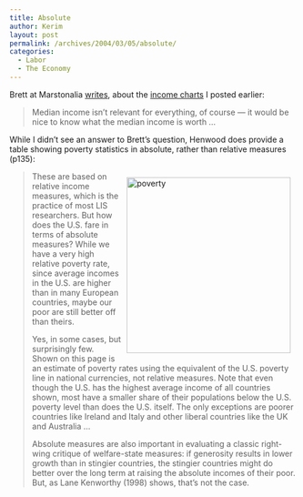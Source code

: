 ```yaml
---
title: Absolute
author: Kerim
layout: post
permalink: /archives/2004/03/05/absolute/
categories:
  - Labor
  - The Economy
---
```

Brett at Marstonalia <a href="http://marston.blogspot.com/#107850609020824552" onclick="_gaq.push(['_trackEvent', 'outbound-article', 'http://marston.blogspot.com/#107850609020824552', 'writes']);" >writes</a>, about the <a href="http://test.oxus.net/archives/000433.html" onclick="_gaq.push(['_trackEvent', 'outbound-article', 'http://test.oxus.net/archives/000433.html', 'income charts']);" >income charts</a> I posted earlier:

> Median income isn&#8217;t relevant for everything, of course &#8212; it would be nice to know what the median income is worth &#8230;

While I didn&#8217;t see an answer to Brett&#8217;s question, Henwood does provide a table showing poverty statistics in absolute, rather than relative measures (p135):

<img src="http://test.oxus.net/images/poverty.jpg" height="309" width="288" align="right" hspace="10" vspace="10" alt="poverty" />  


> These are based on relative income measures, which is the practice of most LIS researchers. But how does the U.S. fare in terms of absolute measures? While we have a very high relative poverty rate, since average incomes in the U.S. are higher than in many European countries, maybe our poor are still better off than theirs. 
> 
> Yes, in some cases, but surprisingly few. Shown on this page is an estimate of poverty rates using the equivalent of the U.S. poverty line in national currencies, not relative measures. Note that even though the U.S. has the highest average income of all countries shown, most have a smaller share of their populations below the U.S. poverty level than does the U.S. itself. The only exceptions are poorer countries like Ireland and Italy and other liberal countries like the UK and Australia &#8230;
> 
> Absolute measures are also important in evaluating a classic right-wing critique of welfare-state measures: if generosity results in lower growth than in stingier countries, the stingier countries might do better over the long term at raising the absolute incomes of their poor. But, as Lane Kenworthy (1998) shows, that&#8217;s not the case. 

